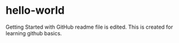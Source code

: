 # hello-world
Getting Started with GitHub
readme file is edited.
This is created for learning github basics.
